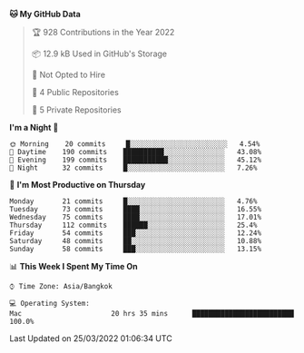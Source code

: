 <!--START_SECTION:waka-->
**🐱 My GitHub Data** 

> 🏆 928 Contributions in the Year 2022
 > 
> 📦 12.9 kB Used in GitHub's Storage 
 > 
> 🚫 Not Opted to Hire
 > 
> 📜 4 Public Repositories 
 > 
> 🔑 5 Private Repositories  
 > 
**I'm a Night 🦉** 

```text
🌞 Morning    20 commits     █░░░░░░░░░░░░░░░░░░░░░░░░   4.54% 
🌆 Daytime    190 commits    ██████████░░░░░░░░░░░░░░░   43.08% 
🌃 Evening    199 commits    ███████████░░░░░░░░░░░░░░   45.12% 
🌙 Night      32 commits     █░░░░░░░░░░░░░░░░░░░░░░░░   7.26%

```
📅 **I'm Most Productive on Thursday** 

```text
Monday       21 commits     █░░░░░░░░░░░░░░░░░░░░░░░░   4.76% 
Tuesday      73 commits     ████░░░░░░░░░░░░░░░░░░░░░   16.55% 
Wednesday    75 commits     ████░░░░░░░░░░░░░░░░░░░░░   17.01% 
Thursday     112 commits    ██████░░░░░░░░░░░░░░░░░░░   25.4% 
Friday       54 commits     ███░░░░░░░░░░░░░░░░░░░░░░   12.24% 
Saturday     48 commits     ██░░░░░░░░░░░░░░░░░░░░░░░   10.88% 
Sunday       58 commits     ███░░░░░░░░░░░░░░░░░░░░░░   13.15%

```


📊 **This Week I Spent My Time On** 

```text
⌚︎ Time Zone: Asia/Bangkok

💻 Operating System: 
Mac                      20 hrs 35 mins      █████████████████████████   100.0%

```


 Last Updated on 25/03/2022 01:06:34 UTC
<!--END_SECTION:waka-->